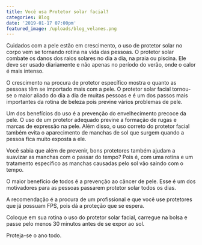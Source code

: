 ```yaml
---
title: Você usa Protetor solar facial?
categories: Blog
date: '2019-01-17 07:00pm'
featured_image: /uploads/blog_velanes.png
---
```


Cuidados com a pele estão em crescimento, o uso de protetor solar no corpo vem se tornando rotina na vida das pessoas. O protetor solar combate os danos dos raios solares no dia a dia, na praia ou piscina. Ele deve ser usado diariamente e não apenas no período do verão, onde o calor é mais intenso. 

O crescimento na procura de protetor específico mostra o quanto as pessoas têm se importado mais com a pele. O protetor solar facial tornou-se o maior aliado do dia a dia de muitas pessoas e é um dos passos mais importantes da rotina de beleza pois previne vários problemas de pele.

Um dos benefícios do uso é a prevenção do envelhecimento precoce da pele. O uso de um protetor adequado previne a formação de rugas e marcas de expressão na pele. Além disso, o uso correto do protetor facial também evita o aparecimento de manchas de sol que surgem quando a pessoa fica muito exposta a ele. 

Você sabia que além de prevenir, bons protetores também ajudam a suavizar as manchas com o passar do tempo? Pois é, com uma rotina e um tratamento específico as manchas causadas pelo sol vão saindo com o tempo. 

O maior benefício de todos é a prevenção ao câncer de pele. Esse é um dos motivadores para as pessoas passarem protetor solar todos os dias. 

A recomendação é a procura de um profissional e que você use protetores que já possuam FPS, pois dá a proteção que se espera. 

Coloque em sua rotina o uso do protetor solar facial, carregue na bolsa e passe pelo menos 30 minutos antes de se expor ao sol.

Proteja-se o ano todo.
